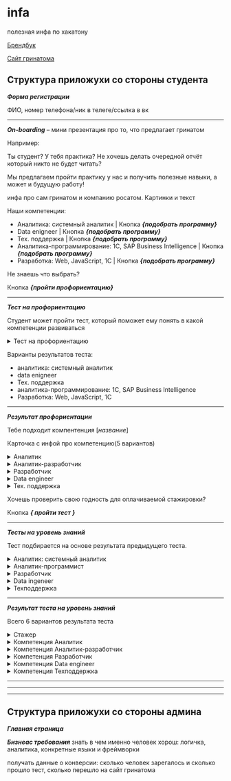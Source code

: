 # infa
полезная инфа по хакатону

[Брендбук](https://drive.google.com/drive/u/1/folders/1B_ylCbjuwIn8aTpWd12d8f6eOY_VVmcR) 

[Сайт гринатома](https://edu.greenatom.ru/)

**Структура приложухи со стороны студента**
------------------------------------------------------------------------------------------
***Форма регистрации***

ФИО, номер телефона/ник в телеге/ссылка в вк

------------------------------------------------------------------------------------------
***On-boarding*** – мини презентация про то, что предлагает гринатом

Например:

Ты студент? У тебя практика? Не хочешь делать очередной отчёт который никто не будет читать?

Мы предлагаем пройти практику у нас и получить полезные навыки, а может и будущую работу!

инфа про сам гринатом и компанию росатом. Картинки и текст

Наши компетенции:
  - Аналитика: системный аналитик | Кнопка ***{подобрать программу}***
  - Data enigneer | Кнопка ***{подобрать программу}***
  - Тех. поддержка | Кнопка ***{подобрать программу}***
  - Аналитика-программирование: 1С, SAP Business Intelligence | Кнопка ***{подобрать программу}***
  - Разработка: Web, JavaScript, 1С | Кнопка ***{подобрать программу}***
 
 Не знаешь что выбрать?

Кнопка ***{пройти профориентацию}***

------------------------------------------------------------------------------------------

***Тест на профориентацию***
                                    
Студент может пройти тест, который поможет ему понять в какой компетенции развиваться
<details><summary>Тест на профориентацию</summary>

1. Вопрос:
 
   Варианты ответа:
  
2. Вопрос 
 
   Варианты ответа:
  
3. Вопрос 
 
   Варианты ответа:
  
4. Вопрос 
 
   Варианты ответа:
  
5. Вопрос
 
   Варианты ответа:
  
6. Вопрос 
 
   Варианты ответа:
  
7. Вопрос 
 
   Варианты ответа:

</details>

Варианты результатов теста:
  - аналитика: системный аналитик
  - data enigneer
  - Тех. поддержка
  - аналитика-программирование: 1С, SAP Business Intelligence
  - Разработка: Web, JavaScript, 1С
                              
------------------------------------------------------------------------------------------
***Результат профориентации***

Тебе подходит компентенция [*название*]

Карточка с инфой про компетенцию(5 вариантов)

<details><summary>Аналитик</summary>
  
  описание: Бизнес Аналитик исследует существующие бизнес процессы,
предлагает заказчику решения по улучшению и автоматизации. Системный Аналитик формирует ТЗ и общается с разработчиками, разбивает сложные комплексные задачи на простые блоки.
  
</details>

<details><summary>Аналитик-разработчик</summary>
  
  описание: осуществляет стратегический анализ данных и поддержку процесса принятия управленческих решений в компании. Пишет код для анализа данных.
  
</details>

<details><summary>Разработчик</summary>
  
  описание: Создает программные продукты, улучшающие и упрощающие жизнь людей. Обладает логическим и рациональным складом ума.
  
</details>

<details><summary>Data engineer</summary>  
  
  описание: Data Engineer занимается извлечением, последующим преобразованием, загрузкой и обработкой данных. Обычно это профессиональный программист, он пишет код, без которого невозможно построить пайплайн данных. Сложная, но высокоаплачиваемая компетенция.
  
</details>

<details><summary>Тех. поддержка</summary>
  
  описание: Ты только начинаешь свой путь в карьере, открыт для разных направлений в сфере IT и хочешь изучить изнутри то, на чем строится ИТ-инфраструктура
  
</details>

Хочешь проверить свою годность для оплачиваемой стажировки?
 
  Кнопка ***{ пройти тест }***

------------------------------------------------------------------------------------------
***Тесты на уровень знаний***

Тест подбирается на основе результата предыдущего теста.

<details><summary>Аналитик: системный аналитик</summary>

1. Вопрос:
 
   Варианты ответов:
  
   Ответ:
  

2. Вопрос:
 
   Варианты ответов:
  
   Ответ:
  
 
3. Вопрос:
  
   Варианты ответов:
  
   Ответ:
 
4. Вопрос:
  
   Варианты ответов:
  
   Ответ:
   
5. Вопрос:
  
   Варианты ответов:
  
   Ответ:

</details>


<details><summary>Аналитик-программист</summary>

1. Вопрос:
 
   Варианты ответов:
  
   Ответ:
  

2. Вопрос:
 
   Варианты ответов:
  
   Ответ:
  
 
3. Вопрос:
  
   Варианты ответов:
  
   Ответ:
 
4. Вопрос:
  
   Варианты ответов:
  
   Ответ:
   
5. Вопрос:
  
   Варианты ответов:
  
   Ответ:

</details>


<details><summary>Разработчик</summary>

1. Вопрос:
 
   Варианты ответов:
  
   Ответ:
  

2. Вопрос:
 
   Варианты ответов:
  
   Ответ:
  
 
3. Вопрос:
  
   Варианты ответов:
  
   Ответ:
 
4. Вопрос:
  
   Варианты ответов:
  
   Ответ:
   
5. Вопрос:
  
   Варианты ответов:
  
   Ответ:

</details>


<details><summary>Data ingeneer</summary>

1. Вопрос:
 
   Варианты ответов:
  
   Ответ:
  

2. Вопрос:
 
   Варианты ответов:
  
   Ответ:
  
 
3. Вопрос:
  
   Варианты ответов:
  
   Ответ:
 
4. Вопрос:
  
   Варианты ответов:
  
   Ответ:
   
5. Вопрос:
  
   Варианты ответов:
  
   Ответ:

</details>


<details><summary>Техподдержка</summary>

1. Вопрос:
 
   Варианты ответов:
  
   Ответ:
  

2. Вопрос:
 
   Варианты ответов:
  
   Ответ:
  
 
3. Вопрос:
  
   Варианты ответов:
  
   Ответ:
 
4. Вопрос:
  
   Варианты ответов:
  
   Ответ:
   
5. Вопрос:
  
   Варианты ответов:
  
   Ответ:

</details>
   
------------------------------------------------------------------------------------------
***Результат теста на уровень знаний***

Всего 6 вариантов результата теста

<details><summary>Стажер</summary>  
    
  комментарий: ты хорошо разбираешься в своей сфере и готов пройти оплачиваемую стажировку
  
  программа подготовки: *компетенция которую выбирал пользователь или получил после профориентации*
  
  описание:
  
  Кнопка [***{найти вакансию}***](https://edu.greenatom.ru/caselab/1c/)
  
</details>

<details><summary>Компетенция Аналитик</summary>  
    
  комментарий: твоих знаний пока не хватает для оплачиваемой стажировки, но ты можешь проти программу подгтовки
  
  программа подготовки: 1С, Системный аналитик
  
  описание:
  
  Кнопка [***{узнать больше о программе 1C аналитик }***](https://edu.greenatom.ru/caselab/1c/)
  
  Кнопка [***{узнать больше о программе Системный аналитик}***](https://edu.greenatom.ru/caselab/web/)
  
</details>

<details><summary>Компетенция Аналитик-разработчик</summary>  
    
  комментарий: твоих знаний пока не хватает для оплачиваемой стажировки, но ты можешь проти программу подгтовки
  
  программа подготовки: 1С, SAP BI
  
  описание:
  
  Кнопка [***{узнать больше о программе 1C аналитик }***](https://edu.greenatom.ru/caselab/1c/)
  
  Кнопка [***{узнать больше о программе SAP BI}***](https://edu.greenatom.ru/caselab/sap/)
  
</details>

<details><summary>Компетенция Разработчик</summary>  
    
  комментарий: твоих знаний пока не хватает для оплачиваемой стажировки, но ты можешь проти программу подгтовки
  
  программа подготовки: web, Java Script
  
  описание:
  
  Кнопка [***{узнать больше о программе Web}***](https://edu.greenatom.ru/caselab/web/)
  
  Кнопка [***{узнать больше о программе Java Script}***](https://edu.greenatom.ru/caselab/JS1/)
  
</details>

<details><summary>Компетенция Data engineer</summary>  
    
  комментарий: твоих знаний пока не хватает для оплачиваемой стажировки, но ты можешь проти программу подгтовки
  
  программа подготовки: ESB Express
  
  описание:
  
  Кнопка [***{узнать больше о программе}***](https://edu.greenatom.ru/caselab/esb/)
  
</details>

<details><summary>Компетенция Техподдержка</summary>  
    
  комментарий: твоих знаний пока не хватает для оплачиваемой стажировки, но ты можешь проти программу подгтовки
  
  программа подготовки: Support
  
  описание:
  
  Кнопка [***{узнать больше о программе}***](https://edu.greenatom.ru/caselab/support/)
  
</details>


------------------------------------------------------------------------------------------
******************************************************************************************
------------------------------------------------------------------------------------------

**Структура приложухи со стороны админа**
------------------------------------------------------------------------------------------
***Главная страница***


***Бизнеас требования***
знать в чем именно человек хорош: логичка, аналитика, конкретные языки и фреймворки

получать данные о конверсии: сколько человек зарегалось и сколько прошло тест, сколько перешло на сайт гринатома




